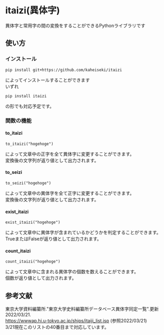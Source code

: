 # itaizi(異体字)
異体字と常用字の間の変換をすることができるPythonライブラリです

<!-- ## demo -->


## 使い方
### インストール
```
pip install git+https://github.com/kaheiseki/itaizi
```
によってインストールすることができます  
いずれ
```
pip install itaizi
```
の形でも対応予定です。

### 関数の機能
#### to_itaizi
```
to_itaizi("hogehoge")
```
によって文章中の正字を全て異体字に変更することができます。  
変換後の文字列が返り値として出力されます。

#### to_seizi
```
to_seizi("hogehoge")
```
によって文章中の異体字を全て正字に変更することができます。  
変換後の文字列が返り値として出力されます。

#### exist_itaizi
```
exist_itaizi("hogehoge")
```
によって文章中に異体字が含まれているかどうかを判定することができます。  
TrueまたはFalseが返り値として出力されます。

#### count_itaizi
```
count_itaizi("hogehoge")
```
によって文章中に含まれる異体字の個数を数えることができます。  
個数が返り値として出力されます。


## 参考文献
東京大学資料編纂所."東京大学史料編纂所データベース異体字同定一覧".更新2022/03/21.  
https://wwwap.hi.u-tokyo.ac.jp/ships/itaiji_list.jsp (参照2022/03/21)  
3/21現在このリストの40番目まで対応しています。